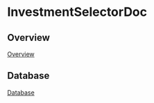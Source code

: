 # InvestmentSelectorDoc

## Overview
[Overview](Doc/Overview.md)
## Database 
[Database](Doc/Database.md)
